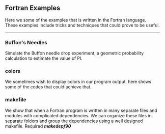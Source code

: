## Fortran Examples

Here we some of the examples that is written in the Fortran language.
These examples include tricks and techniques that could prove to be useful.

---

### Buffon's Needles

Simulate the Buffon needle drop experiment, a geometric probability calculation to estimate the value of PI.

### colors

We sometimes wish to display colors in our program output, here shows some of the codes that could achieve that.

### makefile

We show that when a Fortran program is written in many separate files and modules with complicated dependencies.
We can organize these files in separate folders and group the dependencies using a well designed makefile.
Required ***makedepf90***
